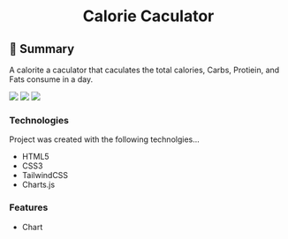 <h1 align="center">Calorie Caculator</h1>

## 📝 Summary 

A calorite a caculator that  caculates the total calories, Carbs, Protiein, and Fats consume in a day.

<img src="https://img.shields.io/github/last-commit/amchatman/calorie-caculator?color=blue&style=flat">
<img src="https://img.shields.io/badge/TailwindCSS-v3.3.1-blue">
<img src="https://img.shields.io/badge/cdnjs-v4.2.1-blue">

### Technologies
Project was created with the following technolgies...
- HTML5
- CSS3
- TailwindCSS
- Charts.js

### Features
- Chart